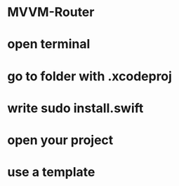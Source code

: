 # MVVM-Router
# open terminal 
# go to folder with .xcodeproj
# write sudo install.swift
# open your project
# use a template

